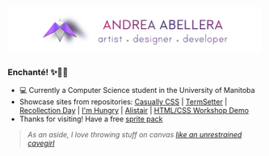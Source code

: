![Andrea Banner](/assets/andrea_banner.jpg)

### Enchanté! ✨👋🏼
- 💻 Currently a Computer Science student in the University of Manitoba
- Showcase sites from repositories: [Casually CSS](https://andreaabellera.github.io/Casually-CSS/) | [TermSetter](https://andreaabellera.github.io/TermSetter/) | [Recollection Day](https://andreaabellera.github.io/Recollection-Day-Take2/) | [I'm Hungry](https://andreaabellera.github.io/imhungry/) | [Alistair](https://andreaabellera.github.io/Alistair/) | [HTML/CSS Workshop Demo](https://andreaabellera.github.io/riverside-cafe-landing-page/)
- Thanks for visiting! Have a free [sprite pack](https://github.com/andreaabellera/Chubby-Whale-Asset-Pack) 
> *As an aside, I love throwing stuff on canvas [like an unrestrained cavegirl](https://www.instagram.com/aviagulcas/)*
<!--
**andreaabellera/andreaabellera** is a ✨ _special_ ✨ repository because its `README.md` (this file) appears on your GitHub profile.

Here are some ideas to get you started:

- 🔭 I’m currently working on ...
- 🌱 I’m currently learning ...
- 👯 I’m looking to collaborate on ...
- 🤔 I’m looking for help with ...
- 💬 Ask me about ...
- 📫 How to reach me: ...
- 😄 Pronouns: ...
- ⚡ Fun fact: ...
-->
